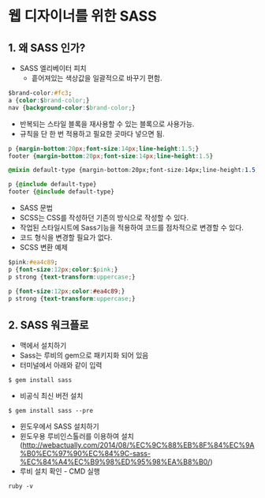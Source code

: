 # 웹 디자이너를 위한 SASS
## 1. 왜 SASS 인가?
* SASS 엘리베이터 피치
  * 흩어져있는 색상값을 일괄적으로 바꾸기 편함.
~~~css
$brand-color:#fc3;
a {color:$brand-color;}
nav {background-color:$brand-color;}
~~~

  * 반복되는 스타일 블록을 재사용할 수 있는 블록으로 사용가능.
  * 규칙을 단 한 번 적용하고 필요한 곳마다 넣으면 됨.
~~~css
p {margin-bottom:20px;font-size:14px;line-height:1.5;}
footer {margin-bottom:20px;font-size:14px;line-height:1.5}
~~~

~~~css
@mixin default-type {margin-bottom:20px;font-size:14px;line-height:1.5;}

p {@include default-type}
footer {@include default-type}
~~~

* SASS 문법
 * SCSS는 CSS를 작성하던 기존의 방식으로 작성할 수 있다.
 * 작업된 스타일시트에 Sass기능을 적용하여 코드를 점차적으로 변경할 수 있다.
 * 코드 형식을 변경할 필요가 없다.
 * SCSS 변환 예제
 ~~~ css
$pink:#ea4c89;
p {font-size:12px;color:$pink;}
p strong {text-transform:uppercase;}
 ~~~

 ~~~css
 p {font-size:12px;color:#ea4c89;}
 p strong {text-transform:uppercase;}
 ~~~

## 2. SASS 워크플로
* 맥에서 설치하기 
 * Sass는 루비의 gem으로 패키지화 되어 있음
 * 터미널에서 아래와 같이 입력
 ~~~
 $ gem install sass
 ~~~
 * 비공식 최신 버전 설치
 ~~~
 $ gem install sass --pre
 ~~~

* 윈도우에서 SASS 설치하기
 * 윈도우용 루비인스톨러를 이용하여 설치 (http://webactually.com/2014/08/%EC%9C%88%EB%8F%84%EC%9A%B0%EC%97%90%EC%84%9C-sass-%EC%84%A4%EC%B9%98%ED%95%98%EA%B8%B0/)
 * 루비 설치 확인 - CMD 실행
 ~~~
 ruby -v
 ~~~
